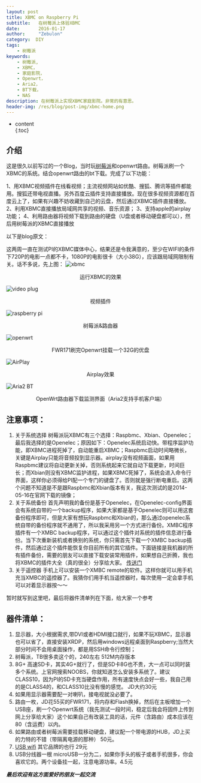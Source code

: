 ```yaml
---
layout: post
title: XBMC on Raspberry Pi 
subtitle:   在树莓派上体验XBMC
date:       2016-01-17
author:     "Zebulon"
category:  DIY
tags:
    - 树莓派
keywords:
    - 树莓派,
    - XBMC，
    - 家庭影院，
    - Openwrt，
    - Aria2，
    - BT下载，
    - NAS
description: 在树莓派上实现XBMC家庭影院。非常的有意思。
header-img: /res/blog/post-img/xbmc-home.png
---
```

* content  
{:toc} 

## 介绍

这是很久以前写过的一个Blog，当时玩[树莓派](https://www.raspberrypi.org/)和openwrt路由。树莓派刷一个XBMC的系统。结合openwrt路由的bt下载。完成了以下功能：

1、用XBMC视频插件在线看视频；主流视频网站如优酷、搜狐、腾讯等插件都能用。搜狐还带电视直播。另外百度云插件支持直接播放。现在很多视频资源都在百度云上了，如果有兴趣不妨收藏到自己的云盘，然后通过XBMC插件直接播放。
2、利用XBMC直接播放局域网共享的视频、音乐资源；
3、支持apple的airplay功能；
4、利用路由器将视频下载到路由的硬盘（U盘或者移动硬盘都可以），然后用树莓派的XBMC直接播放

以下是blog原文：

这两周一直在测试PI的XBMC媒体中心，结果还是令我满意的，至少在WIFI的条件下720P的电影一点都不卡，1080P的电影很卡（大小38G），应该跟局域网限制有关。话不多说，先上图：
![xbmc](/res/blog/post-img/xbmc.png)
<center >运行XBMC的效果</center >

![video plug](/res/blog/post-img/video-plug.png)
<center >视频插件</center >

![raspberry pi](/res/blog/post-img/rasberry-pi.png)
<center >树莓派&路由器</center >

![openwrt](/res/blog/post-img/openwrt-router.png)
<center >FWR171刷完Openwrt挂载一个32G的优盘</center >

![AirPlay](/res/blog/post-img/airplay.png)
<center >Airplay效果</center >

![Aria2 BT](/res/blog/post-img/bt.png)
<center >OpenWrt路由器下载监测界面（Aria2支持手机客户端）</center >

## 注意事项：

1. 关于系统选择
树莓派玩XBMC有三个选择：Raspbmc、Xbian、Openelec；最后我选择的是Openelec；原因如下：Openelec系统启动快。带程序监护功能，即XBMC进程死掉了，自动能重启XBMC；Raspbmc启动时间略微长，关键是Airplay只能将音频投到显示器。airplay没有视频画面，如果用Raspbmc建议将自动更新关掉，否则系统起来它就自动下载更新，时间巨长；而Xbian则没有XBMC监护进程，如果XBMC死掉了，系统会进入命令行界面，这样你必须得给PI配一个专门的键盘了。否则就是强行断电重启。这两个问题不知道是不是跟Raspbmc和Xbian版本有关，我这次测试的是2014-05-16在官网下载的镜像；
2. 关于系统备份
首先声明我的备份是基于Openelec，在Openelec-config界面会有系统自带的一个backup程序，如果大家都是基于Openelec则可以用这套备份程序即可，但是大家有想玩Raspbmc和Xbian的，那么通过openelec系统自带的备份程序就不通用了，所以我采用另一个方式进行备份。XMBC程序插件有一个XMBC backup程序，可以通过这个插件对系统的插件信息进行备份。当下次重新装机或者换别的系统，你只需首先下载一个XMBC backup插件，然后通过这个插件能恢复你目前所有的其它插件。下面链接是我机器的所有插件备份，需要的朋友可以直接下载安装常用插件，如果想自己折腾，我也将XBMC的插件大全（真的很全）分享给大家。
[传送门](http://pan.baidu.com/s/1qXtC4k0)
3. 关于遥控器
手机上可以安装一个XMBC remote的软件。这样你就可以用手机充当XMBC的遥控器了。我猜你们用手机当遥控器时，每次使用一定会拿手机可以对着显示器按～～

暂时就写到这里吧，最后将器件清单列在下面，给大家一个参考

## 器件清单：

1. 显示器，大小根据需求,带DVI或者HDMI接口就行，如果不玩XBMC，显示器也可以省了，直接安装XRDP，然后用windows远程桌面到Raspberry;当然大部分时间不会用桌面操作，都是用SSH命令行控制；
2. 树莓派，TB很多卖这个的，240左右  512M内存版本  
3. 8G+  高速SD卡，其实4G+就行了，但是SD卡8G也不贵，大一点可以同时装多个系统。上官网搜索NOOBS，你就知道怎么安装多系统了。建议CLASS10，因为PI的SD卡充当硬盘作用，所有速度快点会好一些，我自己用的是CLASS4的，和CLASS10比没有慢的感觉。 JD大约30元
4. 如果用显示器需要配一对喇叭，接电视就没必要了。
5. 路由一枚，JD花55买的FWR171，将内存和Flash换掉，然后在主板增加一个USB座，刷一个Openwrt系统（我先测试一段时间，稳定后我会将固件上传到网上分享给大家）这个如果自己有改装工具的话，元件（含路由）成本应该在80（含运费）以内。
6. 如果路由或者树莓派需要挂载移动硬盘，建议配一个带电源的HUB，JD上买的力特的不错（带隔离电源的那种） 50元。
7. [USB wifi](http://item.jd.com/509932.html )    其它品牌的也行   29元
8. USB分线器一根   microUSB一分为二，如果你手头的板子或者手机很多，你会喜欢它的。两个设备挂一起，注意电源功率。4.5元

***最后欢迎有这方面爱好的朋友一起交流***
